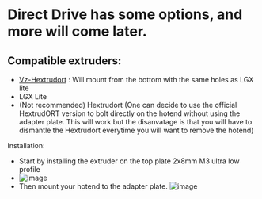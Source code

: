 # Direct Drive has some options, and more will come later.

## Compatible extruders:

- [Vz-Hextrudort](https://github.com/VzBot3D/VzBot/tree/master/Assemblies%20BOM%20and%20STL/Vz-HextrudrORT) : Will mount from the bottom with the same holes as LGX lite
- LGX Lite 
- (Not recommended) Hextrudort  (One can decide to use the official HextrudORT version to bolt directly on the hotend without using the adapter plate. This will work but the disanvatage is that you will have to dismantle the Hextrudort everytime you will want to remove the hotend)

Installation:

- Start by installing the extruder on the top plate 2x8mm M3 ultra low profile
- ![image](https://user-images.githubusercontent.com/37383368/146993218-8a6a88ab-69d5-4023-a2e4-fb2faf3ad03c.png)
- Then mount your hotend to the adapter plate.
![image](https://user-images.githubusercontent.com/37383368/143970433-7cb0ce77-7590-402f-ace5-63538081e3bb.png)


